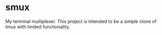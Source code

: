 # smux
My terminal multiplexer.
This project is intended to be a simple clone of tmux with limited functionality.
